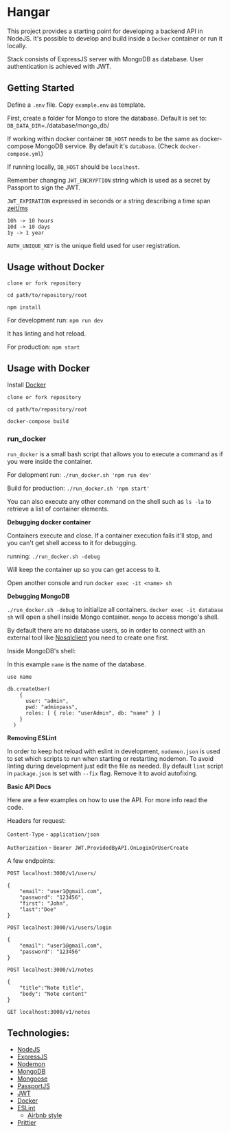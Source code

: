 # Hangar

This project provides a starting point for developing a backend API in NodeJS.
It's possible to develop and build inside a `Docker` container or run it locally.

Stack consists of ExpressJS server with MongoDB as database. User authentication is achieved with JWT.

## Getting Started

Define a `.env` file. Copy `example.env` as template.

First, create a folder for Mongo to store the database. Default is set to:
`DB_DATA_DIR`=./database/mongo_db/

If working within docker container `DB_HOST` needs to be the same as docker-compose MongoDB service. By default it's `database`. (Check `docker-compose.yml`)

If running locally, `DB_HOST` should be `localhost`.

Remember changing `JWT_ENCRYPTION` string which is used as a secret by Passport to sign the JWT.

`JWT_EXPIRATION` expressed in seconds or a string describing a time span [zeit/ms](https://github.com/zeit/ms)

```
10h -> 10 hours
10d -> 10 days
1y -> 1 year
```

`AUTH_UNIQUE_KEY` is the unique field used for user registration.

## Usage without Docker
```
clone or fork repository

cd path/to/repository/root

npm install
```

For development run: `npm run dev`

It has linting and hot reload.

For production: `npm start`

## Usage with Docker

Install [Docker](https://docs.docker.com/install/)
```
clone or fork repository

cd path/to/repository/root

docker-compose build
```
### run_docker

`run_docker` is a small bash script that allows you to execute a command as if you were inside the container.

For delopment run: `./run_docker.sh 'npm run dev'`

Build for production: `./run_docker.sh 'npm start'`

You can also execute any other command on the shell such as `ls -la` to retrieve a list of
container elements.

__Debugging docker container__

Containers execute and close. If a container execution fails it'll stop, and you can't get shell access to it for debugging.

running: `./run_docker.sh -debug`

Will keep the container up so you can get access to it.

Open another console and run `docker exec -it <name> sh`

__Debugging MongoDB__

`./run_docker.sh -debug` to initialize all containers.
`docker exec -it database sh` will open a shell inside Mongo container.
`mongo` to access mongo's shell.

By default there are no database users, so in order to connect with an external tool like [Nosqlclient](https://nosqlclient.com/) you need to create one first. 

Inside MongoDB's shell:

In this example `name` is the name of the database.

```
use name

db.createUser(
    {
      user: "admin",
      pwd: "adminpass",
      roles: [ { role: "userAdmin", db: "name" } ]
    }
  )
```

__Removing ESLint__

In order to keep hot reload with eslint in development, `nodemon.json` is used to set which scripts to run when starting or restarting nodemon. To avoid linting during development just edit the file as needed.
By default `lint` script in `package.json` is set with `--fix` flag. Remove it to avoid autofixing.

__Basic API Docs__

Here are a few examples on how to use the API. For more info read the code.

Headers for request:

`Content-Type` - `application/json`

`Authorization` - `Bearer JWT.ProvidedByAPI.OnLoginOrUserCreate`

A few endpoints:

`POST localhost:3000/v1/users/`

```
{
	"email": "user1@gmail.com",
	"password": "123456",
	"first": "John",
	"last":"Doe"
}
```

`POST localhost:3000/v1/users/login`

```
{
	"email": "user1@gmail.com",
	"password": "123456"
}
```

`POST localhost:3000/v1/notes`
```
{
	"title":"Note title",
	"body": "Note content"
}
```
`GET localhost:3000/v1/notes`

## Technologies:
- [NodeJS](https://nodejs.org/en/)
- [ExpressJS](https://expressjs.com/)
- [Nodemon](https://nodemon.io/)
- [MongoDB](https://www.mongodb.com/)
- [Mongoose](https://mongoosejs.com/)
- [PassportJS](http://www.passportjs.org/)
- [JWT](https://jwt.io/)
- [Docker](https://www.docker.com/)
- [ESLint](https://eslint.org/)
  - [Airbnb style](https://github.com/airbnb/javascript/tree/master/packages/eslint-config-airbnb)
- [Prittier](https://prettier.io/)